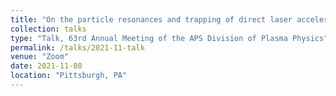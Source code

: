 ```yaml
---
title: "On the particle resonances and trapping of direct laser acceleration"
collection: talks
type: "Talk, 63rd Annual Meeting of the APS Division of Plasma Physics"
permalink: /talks/2021-11-talk
venue: "Zoom"
date: 2021-11-08
location: "Pittsburgh, PA"
---
```

